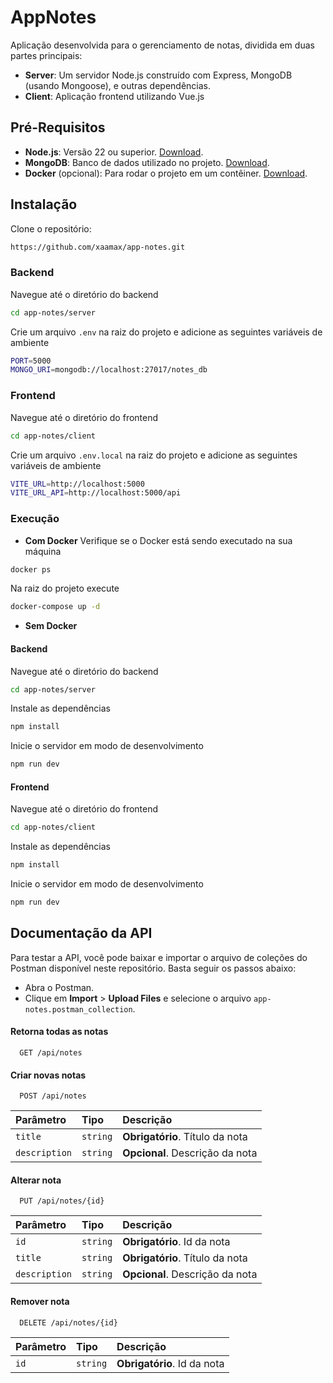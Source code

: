 # AppNotes
Aplicação desenvolvida para o gerenciamento de notas, dividida em duas partes principais:
- **Server**: Um servidor Node.js construído com Express, MongoDB (usando Mongoose), e outras dependências.
- **Client**: Aplicação frontend utilizando Vue.js

## Pré-Requisitos
- **Node.js**: Versão 22 ou superior. [Download](https://nodejs.org/).
- **MongoDB**: Banco de dados utilizado no projeto. [Download](https://www.mongodb.com/).
- **Docker** (opcional): Para rodar o projeto em um contêiner. [Download](https://www.docker.com/).

## Instalação
Clone o repositório:
```bash
https://github.com/xaamax/app-notes.git
```
### Backend
Navegue até o diretório do backend
```bash
cd app-notes/server
```
Crie um arquivo `.env` na raiz do projeto e adicione as seguintes variáveis de ambiente
```bash
PORT=5000
MONGO_URI=mongodb://localhost:27017/notes_db
```
### Frontend
Navegue até o diretório do frontend
```bash
cd app-notes/client
```
Crie um arquivo `.env.local` na raiz do projeto e adicione as seguintes variáveis de ambiente
```bash
VITE_URL=http://localhost:5000
VITE_URL_API=http://localhost:5000/api
```
### Execução
- **Com Docker**
Verifique se o Docker está sendo executado na sua máquina
```bash
docker ps
```
Na raiz do projeto execute
```bash
docker-compose up -d
```

- **Sem Docker**
#### Backend
Navegue até o diretório do backend
```bash
cd app-notes/server
```
Instale as dependências
```bash
npm install
```
Inicie o servidor em modo de desenvolvimento
```bash
npm run dev
```
#### Frontend
Navegue até o diretório do frontend
```bash
cd app-notes/client
```
Instale as dependências
```bash
npm install
```
Inicie o servidor em modo de desenvolvimento
```bash
npm run dev
```

## Documentação da API
Para testar a API, você pode baixar e importar o arquivo de coleções do Postman disponível neste repositório. Basta seguir os passos abaixo:
- Abra o Postman.
- Clique em **Import** > **Upload Files** e selecione o arquivo `app-notes.postman_collection`.

#### Retorna todas as notas
```http
  GET /api/notes
```
#### Criar novas notas
```http
  POST /api/notes
```
| Parâmetro   | Tipo       | Descrição                                   |
| :---------- | :--------- | :------------------------------------------ |
| `title`      | `string` | **Obrigatório**. Título da nota |
| `description`      | `string` | **Opcional**. Descrição da nota |

#### Alterar nota
```http
  PUT /api/notes/{id}
```
| Parâmetro   | Tipo       | Descrição                                   |
| :---------- | :--------- | :------------------------------------------ |
| `id`      | `string` | **Obrigatório**. Id da nota |
| `title`      | `string` | **Obrigatório**. Título da nota |
| `description`      | `string` | **Opcional**. Descrição da nota |

#### Remover nota
```http
  DELETE /api/notes/{id}
```
| Parâmetro   | Tipo       | Descrição                                   |
| :---------- | :--------- | :------------------------------------------ |
| `id`      | `string` | **Obrigatório**. Id da nota |
